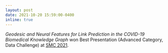 ```yaml
---
layout: post
date: 2021-10-20 15:59:00-0400
inline: true
---
```


*Geodesic and Neural Features for Link Prediction in the COVID-19 Biomedical Knowledge Graph* won Best Presentation (Advanced Category, Data Challenge) at <a href="https://smc-datachallenge.ornl.gov/">SMC 2021</a>.
